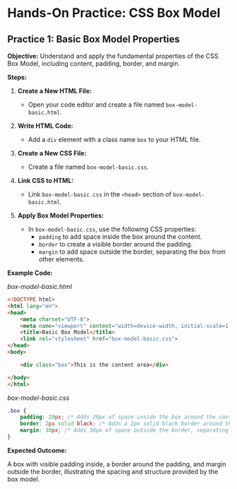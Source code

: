 # **Hands-On Practice: CSS Box Model**

 ## **Practice 1: Basic Box Model Properties**

**Objective:** Understand and apply the fundamental properties of the CSS Box Model, including content, padding, border, and margin.

**Steps:**

1. **Create a New HTML File:**
   - Open your code editor and create a file named `box-model-basic.html`.

2. **Write HTML Code:**
   - Add a `div` element with a class name `box` to your HTML file.

3. **Create a New CSS File:**
   - Create a file named `box-model-basic.css`.

4. **Link CSS to HTML:**
   - Link `box-model-basic.css` in the `<head>` section of `box-model-basic.html`.

5. **Apply Box Model Properties:**
   - In `box-model-basic.css`, use the following CSS properties:
     - `padding` to add space inside the box around the content.
     - `border` to create a visible border around the padding.
     - `margin` to add space outside the border, separating the box from other elements.

**Example Code:**

*box-model-basic.html*
```html
<!DOCTYPE html>
<html lang="en">
<head>
    <meta charset="UTF-8">
    <meta name="viewport" content="width=device-width, initial-scale=1.0">
    <title>Basic Box Model</title>
    <link rel="stylesheet" href="box-model-basic.css">
</head>
<body>

    <div class="box">This is the content area</div>

</body>
</html>
```
*box-model-basic.css*
```css
.box {
    padding: 20px; /* Adds 20px of space inside the box around the content */
    border: 2px solid black; /* Adds a 2px solid black border around the padding */
    margin: 30px; /* Adds 30px of space outside the border, separating the box from other elements */
}
```
**Expected Outcome:**

A box with visible padding inside, a border around the padding, and margin outside the border, illustrating the spacing and structure provided by the box model.


<!--stackedit_data:
eyJoaXN0b3J5IjpbLTE1NDMzNzI4NzNdfQ==
-->